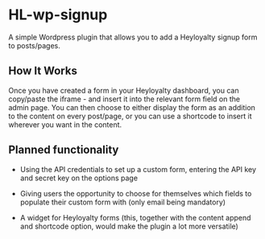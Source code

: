 # HL-wp-signup
A simple Wordpress plugin that allows you to add a Heyloyalty signup form to posts/pages.

## How It Works
Once you have created a form in your Heyloyalty dashboard, you can copy/paste the iframe - and insert it into the relevant form field on the admin page. You can then choose to either display the form as an addition to the content on every post/page, or you can use a shortcode to insert it wherever you want in the content.

## Planned functionality
* Using the API credentials to set up a custom form, entering the API key and secret key on the options page
* Giving users the opportunity to choose for themselves which fields to populate their custom form with (only email being mandatory)

* A widget for Heyloyalty forms (this, together with the content append and shortcode option, would make the plugin a lot more versatile)
